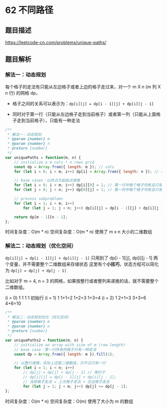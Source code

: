 # 62 不同路径

## 题目描述

<https://leetcode-cn.com/problems/unique-paths/>

## 题目解析

### 解法一：动态规划

每个格子的走法有只能从左边格子或者上边的格子走过来，对一个 m X n (m 列 X n 行) 的网格 dp，

- 格子之间的关系可以表示为：`dp[i][j] = dp[i - 1][j] + dp[i][j - 1]`

- 同时对于第一行（只能从左边格子走到当前格子）或者第一列（只能从上面格子走到当前格子），只能有一种走法

```js
/**
 * 解法一：动态规划
 * @param {number} m
 * @param {number} n
 * @return {number}
 */
var uniquePaths = function(m, n) {
    // initialize a m cols * n rows grid
    const dp = Array.from({ length: m }); // cols
    for (let i = 0; i < m; i++) dp[i] = Array.from({ length: n }); // rows

    // base cases：以终点为起始点递推
    for (let i = 0; i < m; i++) dp[i][0] = 1; // 第一行中每个格子均有且只有一种走法
    for (let j = 0; j < n; j++) dp[0][j] = 1; // 第一列中每个格子均有且只有一种走法

    // process subproblems
    for (let i = 1; i < m; i++)
        for (let j = 1; j < n; j++) dp[i][j] = dp[i - 1][j] + dp[i][j - 1];

    return dp[m - 1][n - 1];
};
```

时间复杂度：O(m * n)
空间复杂度：O(m * n) 使用了 m x n 大小的二维数组

### 解法二：动态规划（优化空间）

`dp[i][j] = dp[i - 1][j] + dp[i][j - 1]` 只用到了 dp[i - 1][j], dp[i][j - 1] 两个变量，并不需要整个二维数组来存储状态
这里有个**小技巧**，状态方程可以简化为 `dp[j] = dp[j] + dp[j - 1]`

比如对于 m = 4, n = 3 的网格，如果按整行或者整列来递推的话，就不需要整个二维数组。

(i = 0)   1     1       1       1       初始行
(i = 1)   1     1+1=2   1+2=3   1+3=4
(i = 2)   1     2+1=3   3+3=6   4+6=10

```js
/**
 * 解法二：动态规划优化（优化空间）
 * @param {number} m
 * @param {number} n
 * @return {number}
 */
var uniquePaths2 = function(m, n) {
    // initialize an array with size of m (row length)
    // base case：第一行所有的格子只有一种走法
    const dp = Array.from({ length: m }).fill(1);

    // 以整行递推，实际上还是二维数组，只不过只有一行
    for (let i = 1; i < n; i++)
        // dp[j] = dp[j] + dp[j - 1] // 等价于
        // dp[i][j] = dp[i - 1][j] + dp[i][j - 1];
        // 当前格子走法 = 上方格子走法 + 左边格子走法
        for (let j = 1; j < m; j++) dp[j] += dp[j - 1];
};
```

时间复杂度：O(m * n)
空间复杂度：O(m) 使用了大小为 m 的数组
